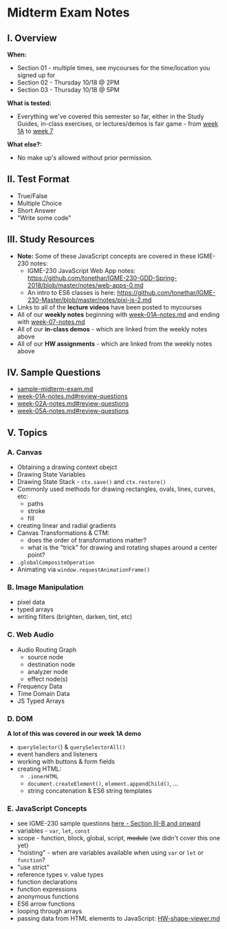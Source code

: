 # Midterm Exam Notes

## I. Overview

**When:**
- Section 01 - multiple times, see mycourses for the time/location you signed up for
- Section 02 - Thursday 10/18 @ 2PM
- Section 03 - Thursday 10/18 @ 5PM

**What is tested:**
- Everything we've covered this semester so far, either in the Study Guides, in-class exercises, or lectures/demos is fair game - from [week 1A](../weekly/week-01A-notes.md) to [week 7](../weekly/week-07-notes.md)

**What else?:**
- No make up's allowed without prior permission.

## II. Test Format
- True/False
- Multiple Choice
- Short Answer
- "Write some code"

## III. Study Resources
- **Note:** Some of these JavaScript concepts are covered in these IGME-230 notes:
  - IGME-230 JavaScript Web App notes: https://github.com/tonethar/IGME-230-GDD-Spring-2018/blob/master/notes/web-apps-0.md
  - An intro to ES6 classes is here: https://github.com/tonethar/IGME-230-Master/blob/master/notes/pixi-js-2.md
- Links to all of the **lecture videos** have been posted to mycourses
- All of our **weekly notes** beginning with [week-01A-notes.md](../weekly/week-01A-notes.md) and ending with [week-07-notes.md](../weekly/week-07-notes.md)
- All of our **in-class demos** - which are linked from the weekly notes above
- All of our **HW assignments** - which are linked from the weekly notes above

## IV. Sample Questions
- [sample-midterm-exam.md](./sample-midterm-exam.md)
- [week-01A-notes.md#review-questions](../weekly/week-01A-notes.md#review-questions)
- [week-02A-notes.md#review-questions](../weekly/week-02A-notes.md#review-questions)
- [week-05A-notes.md#review-questions](../weekly/week-05A-notes.md#review-questions)

## V. Topics

### A. Canvas 
- Obtaining a drawing context obejct
- Drawing State Variables
- Drawing State Stack - `ctx.save()` and `ctx.restore()`
- Commonly used methods for drawing rectangles, ovals, lines, curves, etc:
  - paths
  - stroke
  - fill
- creating linear and radial gradients
- Canvas Transformations & CTM:
  - does the order of transformations matter?
  - what is the "trick" for drawing and rotating shapes around a center point?
- `.globalCompositeOperation`
- Animating via `window.requestAnimationFrame()`

### B. Image Manipulation
- pixel data
- typed arrays
- writing filters (brighten, darken, tint, etc)

### C. Web Audio
- Audio Routing Graph
  - source node
  - destination node
  - analyzer node
  - effect node(s)
- Frequency Data
- Time Domain Data
- JS Typed Arrays

### D. DOM
**A lot of this was covered in our week 1A demo**
- `querySelector(`) & `querySelectorAll()`
- event handlers and listeners
- working with buttons & form fields
- creating HTML:
  - `.innerHTML`
  - `document.createElement()`, `element.appendChild()`, ...
  - string concatenation & ES6 string templates 

### E. JavaScript Concepts
- see IGME-230 sample questions [here - Section III-B and onward](https://github.com/tonethar/IGME-230-GDD-2018-Spring/blob/master/notes/final-exam-review.md)
- variables - `var`, `let`, `const`
- scope - function, block, global, script, <s>module</s> (we didn't cover this one yet)
- "hoisting" - when are variables available when using `var` or `let` or `function`?
- "use strict"
- reference types v. value types
- function declarations
- function expressions
- anonymous functions
- ES6 arrow functions
- looping through arrays
- passing data from HTML elements to JavaScript: [HW-shape-viewer.md](https://github.com/tonethar/IGME-330-Master/blob/master/notes/HW-shape-viewer.md)
